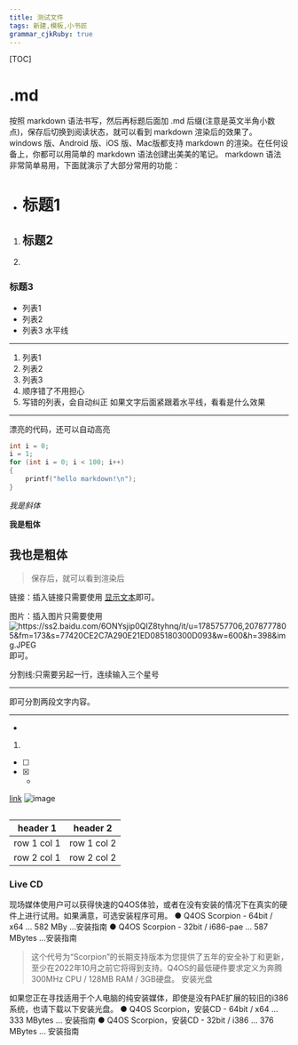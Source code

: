 ```yaml
---
title: 测试文件 
tags: 新建,模板,小书匠
grammar_cjkRuby: true
---
```

[TOC]

# .md
按照 markdown 语法书写，然后再标题后面加 .md 后缀(注意是英文半角小数点)，保存后切换到阅读状态，就可以看到 markdown 渲染后的效果了。windows 版、Android 版、iOS 版、Mac版都支持 markdown 的渲染。在任何设备上，你都可以用简单的 markdown 语法创建出美美的笔记。
markdown 语法非常简单易用，下面就演示了大部分常用的功能：
- # 标题1

1. ## 标题2
2. 
### 标题3
- 列表1
- 列表2
- 列表3
水平线
---
1. 列表1
2. 列表2
3. 列表3
5. 顺序错了不用担心
3. 写错的列表，会自动纠正
如果文字后面紧跟着水平线，看看是什么效果
---
漂亮的代码，还可以自动高亮
```cpp
int i = 0;
i = 1;
for (int i = 0; i < 100; i++)
{
    printf("hello markdown!\n");
}
```
*我是斜体*

**我是粗体**

__我也是粗体__
------------------------------------------------------------------------------------
> 保存后，就可以看到渲染后

链接：插入链接只需要使用 [显示文本](链接地址)即可。

图片：插入图片只需要使用 ![https://ss2.baidu.com/6ONYsjip0QIZ8tyhnq/it/u=1785757706,2078777805&fm=173&s=77420CE2C7A290E21ED085180300D093&w=600&h=398&img.JPEG ](图片链接地址)即可。

分割线:只需要另起一行，连续输入三个星号 
***
即可分割两段文字内容。


---
- 
1. 
- [ ] 
- [x] - 
[link](http://note.youdao.com/)
![image](http://note.youdao.com/favicon.ico)

```

```

header 1 | header 2
---|---
row 1 col 1 | row 1 col 2
row 2 col 1 | row 2 col 2

### Live CD
现场媒体使用户可以获得快速的Q4OS体验，或者在没有安装的情况下在真实的硬件上进行试用。如果满意，可选安装程序可用。
  ● Q4OS Scorpion - 64bit / x64 ... 582 MBy ...安装指南
  ● Q4OS Scorpion - 32bit / i686-pae ... 587 MBytes ...安装指南

>这个代号为“Scorpion”的长期支持版本为您提供了五年的安全补丁和更新，至少在2022年10月之前它将得到支持。Q4OS的最低硬件要求定义为奔腾300MHz CPU / 128MB RAM / 3GB硬盘。
安装光盘

如果您正在寻找适用于个人电脑的纯安装媒体，即使是没有PAE扩展的较旧的i386系统，也请下载以下安装光盘。
  ● Q4OS Scorpion，安装CD - 64bit / x64 ... 333 MBytes ... 安装指南
  ● Q4OS Scorpion，安装CD - 32bit / i386 ... 376 MBytes ... 安装指南


